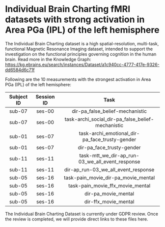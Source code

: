 # Individual Brain Charting fMRI datasets with strong activation in Area PGa (IPL) of the left hemisphere

The Individual Brain Charting dataset is a high spatial-resolution, multi-task, functional Magnetic Resonance Imaging dataset, intended to support the investigation on the functional principles governing cognition in the human brain.
Read more in the Knowledge Graph: https://kg.ebrains.eu/search/instances/Dataset/a1c940cc-4777-417e-9326-dd6584d6c71f

Following are the 10 measurements with the strongest activation in Area PGa (IPL) of the left hemisphere:

| Subject ID | Session ID | Task |
| :-: | :-: | :-: |
| sub-07 | ses-00 | dir-pa_false_belief-mechanistic|
| sub-07 | ses-00 | task-archi_social_dir-pa_false_belief-mechanistic|
| sub-01 | ses-07 | task-archi_emotional_dir-pa_face_trusty-gender|
| sub-01 | ses-07 | dir-pa_face_trusty-gender|
| sub-11 | ses-11 | task-mtt_we_dir-ap_run-03_we_all_event_response|
| sub-11 | ses-11 | dir-ap_run-03_we_all_event_response|
| sub-05 | ses-16 | task-pain_movie_dir-pa_movie_mental|
| sub-05 | ses-16 | task-pain_movie_ffx_movie_mental|
| sub-05 | ses-16 | dir-pa_movie_mental|
| sub-05 | ses-16 | dir-ffx_movie_mental|


The Individual Brain Charting Dataset is currently under GDPR review. Once the review is completed, we will provide direct links to these files here.